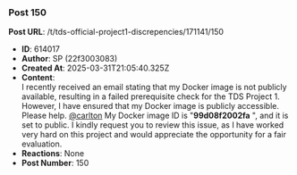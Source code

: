 ### Post 150
**Post URL**: /t/tds-official-project1-discrepencies/171141/150
- **ID**: 614017
- **Author**: SP (22f3003083)
- **Created At**: 2025-03-31T21:05:40.325Z
- **Content**:  
  I recently received an email stating that my Docker image is not publicly available, resulting in a failed prerequisite check for the TDS Project 1. However, I have ensured that my Docker image is publicly accessible. Please help.
<a class="mention" href="/u/carlton">@carlton</a>
My Docker image ID is "<strong>99d08f2002fa</strong> ", and it is set to public. I kindly request you to review this issue, as I have worked very hard on this project and would appreciate the opportunity for a fair evaluation.
- **Reactions**: None
- **Post Number**: 150

